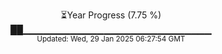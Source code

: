 <p align="center">
⏳Year Progress (7.75 %) <br>
██▁▁▁▁▁▁▁▁▁▁▁▁▁▁▁▁▁▁▁▁▁▁▁▁▁▁▁▁ <br>
<sub>Updated: Wed, 29 Jan 2025 06:27:54 GMT</sub>
</p>

